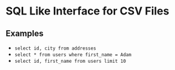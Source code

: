 # SQL Like Interface for CSV Files
## Examples
- `select id, city from addresses`
- `select * from users where first_name = Adam`
- `select id, first_name from users limit 10`
 